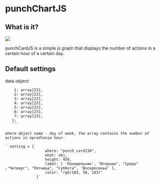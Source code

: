 # punchChartJS

## What is it?

![](https://slabkiy.github.io/assets/images/punshCard.png)

punchCardJS is a simple js graph that displays the number of actions in a certain hour of a certain day.

## Default settings

data object:

  ```object = {
      1: array[23],
      2: array[23],
      3: array[23],
      4: array[23],
      5: array[23],
      6: array[23],
      7: array[23],
     };
     ```
     
 where object name - day of week, the array contains the number of actions in opredlenie hour.

` setting = {
                    where: "punch_card234",
                    what: obj,
                    height: 450,
                    label: [ 'Понедельник', "Вторник", "Среда" ,"Четверг", "Пятница", "Суббота", 'Воскресенье' ],
                    color: "rgb(103, 58, 183)"
                }`
                
                

                
